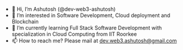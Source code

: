 - 👋 Hi, I’m Ashutosh (@dev-web3-ashutosh)
- 👀 I’m interested in Software Development, Cloud deployment and Blockchain
- 🌱 I’m currently learning Full Stack Software Development with specialization in Cloud Computing from IIT Roorkee
- 📫 How to reach me? Please mail at dev.web3.ashutosh@gmail.com

<!---
dev-web3-ashutosh/dev-web3-ashutosh is a ✨ special ✨ repository because its `README.md` (this file) appears on your GitHub profile.
You can click the Preview link to take a look at your changes.
--->
